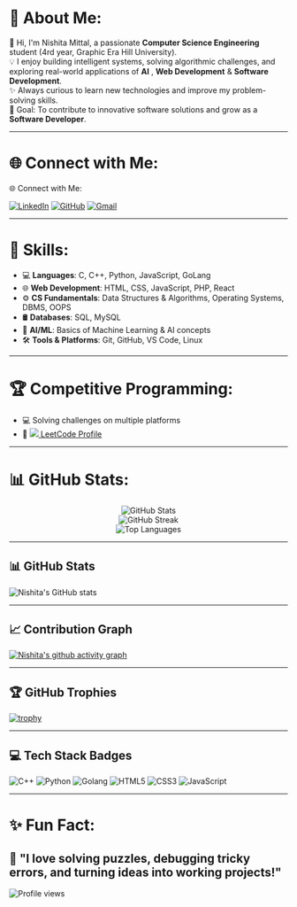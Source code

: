 # 💫 About Me:
👋 Hi, I'm Nishita Mittal, a passionate **Computer Science Engineering** student (4rd year, Graphic Era Hill University).  
💡 I enjoy building intelligent systems, solving algorithmic challenges, and exploring real-world applications of **AI** , **Web Development** & **Software Development**.  
✨ Always curious to learn new technologies and improve my problem-solving skills.  
🎯 Goal: To contribute to innovative software solutions and grow as a **Software Developer**.  

---

# 🌐 Connect with Me:
🌐 Connect with Me:

[![LinkedIn](https://img.shields.io/badge/LinkedIn-0077B5?style=for-the-badge&logo=linkedin&logoColor=white)](https://www.linkedin.com/in/nishitamittal)
[![GitHub](https://img.shields.io/badge/GitHub-181717?style=for-the-badge&logo=github&logoColor=white)](https://github.com/Nishita-Mittal)
[![Gmail](https://img.shields.io/badge/Gmail-D14836?style=for-the-badge&logo=gmail&logoColor=white)](mailto:nishitamittal0816@gmail.com)


---

# 🚀 Skills:
- 💻 **Languages**: C, C++, Python, JavaScript, GoLang 
- 🌐 **Web Development**: HTML, CSS, JavaScript, PHP, React
- ⚙️ **CS Fundamentals**: Data Structures & Algorithms, Operating Systems, DBMS, OOPS
- 🛢️  **Databases**: SQL, MySQL 
- 🤖 **AI/ML**: Basics of Machine Learning & AI concepts  
- 🛠 **Tools & Platforms**: Git, GitHub, VS Code, Linux  

---

# 🏆 Competitive Programming:
- 💻 Solving challenges on multiple platforms  
- 🔗 <a href="https://leetcode.com/u/NishitaMittal/" target="_blank"><img src="https://img.icons8.com/external-tal-revivo-color-tal-revivo/24/null/external-level-up-your-coding-skills-and-quickly-land-a-job-logo-color-tal-revivo.png"/> LeetCode Profile</a>

---

# 📊 GitHub Stats:
<p align="center">
  <img src="https://github-readme-stats.vercel.app/api?username=Nishita-Mittal&show_icons=true&theme=tokyonight" alt="GitHub Stats" />
  <br/>
  <img src="https://github-readme-streak-stats.herokuapp.com/?user=Nishita-Mittal&theme=tokyonight" alt="GitHub Streak" />
  <br/>
  <img src="https://github-readme-stats.vercel.app/api/top-langs/?username=Nishita-Mittal&layout=compact&theme=tokyonight" alt="Top Languages" />
</p>

---

## 📊 GitHub Stats
![Nishita's GitHub stats](https://github-readme-stats.vercel.app/api?username=Nishita-Mittal&show_icons=true&theme=radical)

---

## 📈 Contribution Graph
[![Nishita's github activity graph](https://github-readme-activity-graph.vercel.app/graph?username=Nishita-Mittal&theme=react-dark)](https://github.com/ashutosh00710/github-readme-activity-graph)

---

## 🏆 GitHub Trophies
[![trophy](https://github-profile-trophy.vercel.app/?username=Nishita-Mittal&theme=darkhub)](https://github.com/ryo-ma/github-profile-trophy)

---

## 💻 Tech Stack Badges
<!-- Example -->
![C++](https://img.shields.io/badge/C++-00599C?style=for-the-badge&logo=c%2B%2B&logoColor=white)
![Python](https://img.shields.io/badge/Python-3776AB?style=for-the-badge&logo=python&logoColor=white)
![Golang](https://img.shields.io/badge/Go-00ADD8?style=for-the-badge&logo=go&logoColor=white)
![HTML5](https://img.shields.io/badge/HTML5-E34F26?style=for-the-badge&logo=html5&logoColor=white)
![CSS3](https://img.shields.io/badge/CSS3-1572B6?style=for-the-badge&logo=css3&logoColor=white)
![JavaScript](https://img.shields.io/badge/JavaScript-323330?style=for-the-badge&logo=javascript&logoColor=F7DF1E)

---

# ✨ Fun Fact:
🌟 "I love solving puzzles, debugging tricky errors, and turning ideas into working projects!"
---

![Profile views](https://komarev.com/ghpvc/?username=Nishita-Mittal&label=Profile%20Views&color=0e75b6&style=flat)

